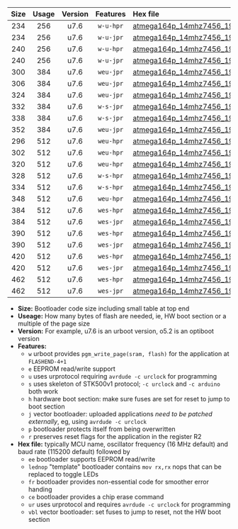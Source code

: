 |Size|Usage|Version|Features|Hex file|
|:-:|:-:|:-:|:-:|:--|
|234|256|u7.6|`w-u-hpr`|[atmega164p_14mhz7456_19200bps_ur.hex](https://raw.githubusercontent.com/stefanrueger/urboot/main/atmega164p_14mhz7456_19200bps_ur.hex)|
|234|256|u7.6|`w-u-jpr`|[atmega164p_14mhz7456_19200bps_ur_vbl.hex](https://raw.githubusercontent.com/stefanrueger/urboot/main/atmega164p_14mhz7456_19200bps_ur_vbl.hex)|
|240|256|u7.6|`w-u-hpr`|[atmega164p_14mhz7456_19200bps_lednop_ur.hex](https://raw.githubusercontent.com/stefanrueger/urboot/main/atmega164p_14mhz7456_19200bps_lednop_ur.hex)|
|240|256|u7.6|`w-u-jpr`|[atmega164p_14mhz7456_19200bps_lednop_ur_vbl.hex](https://raw.githubusercontent.com/stefanrueger/urboot/main/atmega164p_14mhz7456_19200bps_lednop_ur_vbl.hex)|
|300|384|u7.6|`weu-jpr`|[atmega164p_14mhz7456_19200bps_ee_ur_vbl.hex](https://raw.githubusercontent.com/stefanrueger/urboot/main/atmega164p_14mhz7456_19200bps_ee_ur_vbl.hex)|
|306|384|u7.6|`weu-jpr`|[atmega164p_14mhz7456_19200bps_ee_lednop_ur_vbl.hex](https://raw.githubusercontent.com/stefanrueger/urboot/main/atmega164p_14mhz7456_19200bps_ee_lednop_ur_vbl.hex)|
|324|384|u7.6|`weu-jpr`|[atmega164p_14mhz7456_19200bps_ee_lednop_fr_ur_vbl.hex](https://raw.githubusercontent.com/stefanrueger/urboot/main/atmega164p_14mhz7456_19200bps_ee_lednop_fr_ur_vbl.hex)|
|332|384|u7.6|`w-s-jpr`|[atmega164p_14mhz7456_19200bps_vbl.hex](https://raw.githubusercontent.com/stefanrueger/urboot/main/atmega164p_14mhz7456_19200bps_vbl.hex)|
|338|384|u7.6|`w-s-jpr`|[atmega164p_14mhz7456_19200bps_lednop_vbl.hex](https://raw.githubusercontent.com/stefanrueger/urboot/main/atmega164p_14mhz7456_19200bps_lednop_vbl.hex)|
|352|384|u7.6|`weu-jpr`|[atmega164p_14mhz7456_19200bps_ee_lednop_fr_ce_ur_vbl.hex](https://raw.githubusercontent.com/stefanrueger/urboot/main/atmega164p_14mhz7456_19200bps_ee_lednop_fr_ce_ur_vbl.hex)|
|296|512|u7.6|`weu-hpr`|[atmega164p_14mhz7456_19200bps_ee_ur.hex](https://raw.githubusercontent.com/stefanrueger/urboot/main/atmega164p_14mhz7456_19200bps_ee_ur.hex)|
|302|512|u7.6|`weu-hpr`|[atmega164p_14mhz7456_19200bps_ee_lednop_ur.hex](https://raw.githubusercontent.com/stefanrueger/urboot/main/atmega164p_14mhz7456_19200bps_ee_lednop_ur.hex)|
|320|512|u7.6|`weu-hpr`|[atmega164p_14mhz7456_19200bps_ee_lednop_fr_ur.hex](https://raw.githubusercontent.com/stefanrueger/urboot/main/atmega164p_14mhz7456_19200bps_ee_lednop_fr_ur.hex)|
|328|512|u7.6|`w-s-hpr`|[atmega164p_14mhz7456_19200bps.hex](https://raw.githubusercontent.com/stefanrueger/urboot/main/atmega164p_14mhz7456_19200bps.hex)|
|334|512|u7.6|`w-s-hpr`|[atmega164p_14mhz7456_19200bps_lednop.hex](https://raw.githubusercontent.com/stefanrueger/urboot/main/atmega164p_14mhz7456_19200bps_lednop.hex)|
|348|512|u7.6|`weu-hpr`|[atmega164p_14mhz7456_19200bps_ee_lednop_fr_ce_ur.hex](https://raw.githubusercontent.com/stefanrueger/urboot/main/atmega164p_14mhz7456_19200bps_ee_lednop_fr_ce_ur.hex)|
|384|512|u7.6|`wes-hpr`|[atmega164p_14mhz7456_19200bps_ee.hex](https://raw.githubusercontent.com/stefanrueger/urboot/main/atmega164p_14mhz7456_19200bps_ee.hex)|
|384|512|u7.6|`wes-jpr`|[atmega164p_14mhz7456_19200bps_ee_vbl.hex](https://raw.githubusercontent.com/stefanrueger/urboot/main/atmega164p_14mhz7456_19200bps_ee_vbl.hex)|
|390|512|u7.6|`wes-hpr`|[atmega164p_14mhz7456_19200bps_ee_lednop.hex](https://raw.githubusercontent.com/stefanrueger/urboot/main/atmega164p_14mhz7456_19200bps_ee_lednop.hex)|
|390|512|u7.6|`wes-jpr`|[atmega164p_14mhz7456_19200bps_ee_lednop_vbl.hex](https://raw.githubusercontent.com/stefanrueger/urboot/main/atmega164p_14mhz7456_19200bps_ee_lednop_vbl.hex)|
|420|512|u7.6|`wes-hpr`|[atmega164p_14mhz7456_19200bps_ee_lednop_fr.hex](https://raw.githubusercontent.com/stefanrueger/urboot/main/atmega164p_14mhz7456_19200bps_ee_lednop_fr.hex)|
|420|512|u7.6|`wes-jpr`|[atmega164p_14mhz7456_19200bps_ee_lednop_fr_vbl.hex](https://raw.githubusercontent.com/stefanrueger/urboot/main/atmega164p_14mhz7456_19200bps_ee_lednop_fr_vbl.hex)|
|462|512|u7.6|`wes-hpr`|[atmega164p_14mhz7456_19200bps_ee_lednop_fr_ce.hex](https://raw.githubusercontent.com/stefanrueger/urboot/main/atmega164p_14mhz7456_19200bps_ee_lednop_fr_ce.hex)|
|462|512|u7.6|`wes-jpr`|[atmega164p_14mhz7456_19200bps_ee_lednop_fr_ce_vbl.hex](https://raw.githubusercontent.com/stefanrueger/urboot/main/atmega164p_14mhz7456_19200bps_ee_lednop_fr_ce_vbl.hex)|

- **Size:** Bootloader code size including small table at top end
- **Useage:** How many bytes of flash are needed, ie, HW boot section or a multiple of the page size
- **Version:** For example, u7.6 is an urboot version, o5.2 is an optiboot version
- **Features:**
  + `w` urboot provides `pgm_write_page(sram, flash)` for the application at `FLASHEND-4+1`
  + `e` EEPROM read/write support
  + `u` uses urprotocol requiring `avrdude -c urclock` for programming
  + `s` uses skeleton of STK500v1 protocol; `-c urclock` and `-c arduino` both work
  + `h` hardware boot section: make sure fuses are set for reset to jump to boot section
  + `j` vector bootloader: uploaded applications *need to be patched externally*, eg, using `avrdude -c urclock`
  + `p` bootloader protects itself from being overwritten
  + `r` preserves reset flags for the application in the register R2
- **Hex file:** typically MCU name, oscillator frequency (16 MHz default) and baud rate (115200 default) followed by
  + `ee` bootloader supports EEPROM read/write
  + `lednop` "template" bootloader contains `mov rx,rx` nops that can be replaced to toggle LEDs
  + `fr` bootloader provides non-essential code for smoother error handing
  + `ce` bootloader provides a chip erase command
  + `ur` uses urprotocol and requires `avrdude -c urclock` for programming
  + `vbl` vector bootloader: set fuses to jump to reset, not the HW boot section
